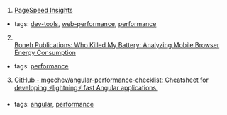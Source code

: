 1. [PageSpeed Insights](https://developers.google.com/speed/pagespeed/insights/)
  * tags: [dev-tools](tags/dev-tools.md), [web-performance](tags/web-performance.md), [performance](tags/performance.md)
2. [  
Boneh Publications: 
Who Killed My Battery: Analyzing Mobile Browser Energy Consumption](https://crypto.stanford.edu/~dabo/pubs/abstracts/browserpower.html)
  * tags: [performance](tags/performance.md)
3. [GitHub - mgechev/angular-performance-checklist: Cheatsheet for developing ⚡lightning⚡ fast Angular applications.](https://github.com/mgechev/angular-performance-checklist)
  * tags: [angular](tags/angular.md), [performance](tags/performance.md)
